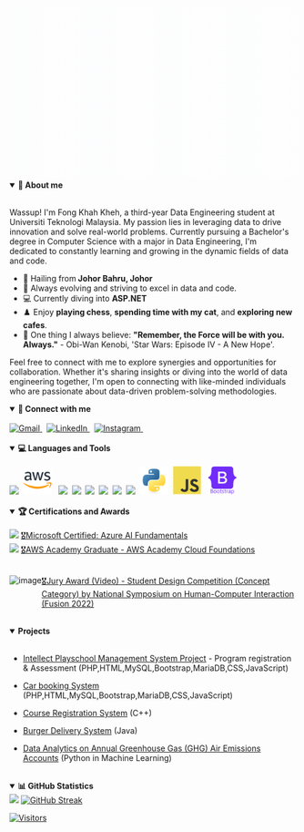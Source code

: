 <div style="text-align:center;">
  <img src="download.gif" alt="Welcome to my Github profile!" width="1000" height="300">
</div>

<details open>
<summary><b>🌟 About me</b></summary>
<br>
<p>Wassup! I'm Fong Khah Kheh, a third-year Data Engineering student at Universiti Teknologi Malaysia. My passion lies in leveraging data to drive innovation and solve real-world problems. Currently pursuing a Bachelor's degree in Computer Science with a major in Data Engineering, I'm dedicated to constantly learning and growing in the dynamic fields of data and code.</p>
<ul>
  <li>🏡 Hailing from<strong> Johor Bahru, Johor</strong></li>
  <li>🌱 Always evolving and striving to excel in data and code.</li>
  <li>💻 Currently diving into <strong>ASP.NET</strong></li>
  <li>♟️ Enjoy <strong>playing chess</strong>, <strong>spending time with my cat</strong>, and <strong>exploring new cafes</strong>.</li>
  <li>🌌 One thing I always believe: <strong>"Remember, the Force will be with you. Always."</strong> - Obi-Wan Kenobi, 'Star Wars: Episode IV - A New Hope'.</li>
</ul>
<p>Feel free to connect with me to explore synergies and opportunities for collaboration. Whether it's sharing insights or diving into the world of data engineering together, I'm open to connecting with like-minded individuals who are passionate about data-driven problem-solving methodologies.</p>
</details> 

<details open>
<summary><b>📧 Connect with me</b></summary>
<br>
<a href="mailto:fongkheh@graduate.utm.my">
  <img src="https://static.vecteezy.com/system/resources/thumbnails/020/964/377/small_2x/gmail-mail-icon-for-web-design-free-png.png" alt="Gmail" width="50" height="50">
</a> &nbsp
  
<a href="https://www.linkedin.com/in/fong-khah-kheh-0a539625a/" target="_blank">
  <img src="https://raw.githubusercontent.com/rahuldkjain/github-profile-readme-generator/master/src/images/icons/Social/linked-in-alt.svg" alt="LinkedIn" height="50" width="50" />
</a> &nbsp
  
<a href="https://instagram.com/khahkhehhh__" target="_blank">
  <img src="https://raw.githubusercontent.com/rahuldkjain/github-profile-readme-generator/master/src/images/icons/Social/instagram.svg" alt="Instagram" height="50" width="50" />
</a> &nbsp
</details>
<br>


<details open>
<summary><b>💻 Languages and Tools</b></summary>
<br>
<img src="https://upload.wikimedia.org/wikipedia/commons/thumb/1/18/ISO_C%2B%2B_Logo.svg/1200px-ISO_C%2B%2B_Logo.svg.png" height="50">&nbsp
<img src="https://raw.githubusercontent.com/devicons/devicon/master/icons/amazonwebservices/amazonwebservices-original-wordmark.svg" height="50"> &nbsp
<img src="https://upload.wikimedia.org/wikipedia/en/thumb/3/30/Java_programming_language_logo.svg/182px-Java_programming_language_logo.svg.png" height="70">&nbsp
<img src="https://upload.wikimedia.org/wikipedia/commons/thumb/2/27/PHP-logo.svg/182px-PHP-logo.svg.png" height="40">&nbsp
<img src="https://upload.wikimedia.org/wikipedia/commons/thumb/6/61/HTML5_logo_and_wordmark.svg/180px-HTML5_logo_and_wordmark.svg.png" height="60">&nbsp
<img src="https://upload.wikimedia.org/wikipedia/commons/thumb/1/1b/R_logo.svg/182px-R_logo.svg.png" height="50">&nbsp
<img src="https://upload.wikimedia.org/wikipedia/id/thumb/a/a9/MySQL.png/300px-MySQL.png" height="50">&nbsp
<img src="https://upload.wikimedia.org/wikipedia/commons/thumb/3/33/Figma-logo.svg/600px-Figma-logo.svg.png" height="50">&nbsp
<img src="https://raw.githubusercontent.com/devicons/devicon/master/icons/python/python-original.svg" alt="python" height="50"/>&nbsp
<img src="https://raw.githubusercontent.com/devicons/devicon/master/icons/javascript/javascript-original.svg" alt="javascript" height="50"/> </a>&nbsp
<img src="https://raw.githubusercontent.com/devicons/devicon/master/icons/bootstrap/bootstrap-plain-wordmark.svg" alt="bootstrap" height="50"/> </a>&nbsp

</details>
<br>

<details open>
  <summary><b>🏆 Certifications and Awards</b></summary>
  <br>
<img src="https://images.credly.com/size/680x680/images/70eb1e3f-d4de-4377-a062-b20fb29594ea/azure-data-fundamentals-600x600.png" height="60"/>
<a href='https://www.credly.com/badges/5340493d-8394-46de-a8ca-2560f3821f8b/public_url' styles="color:white;">🎖️Microsoft Certified: Azure AI Fundamentals</a><br>

<img src="https://images.credly.com/size/680x680/images/73e4a58b-a8ef-41a3-a7db-9183dd269882/image.png" height="60"/>
<a href='https://www.credly.com/badges/f5234c02-a60a-4307-a7d5-f25b4fe30ffd/public_url'>🎖️AWS Academy Graduate - AWS Academy Cloud Foundations</a><br><br>

<p>
    <img align="left" alt="image" src="https://github.com/drshahizan/HPDP/assets/146555942/08e7a07b-abf9-4940-b56d-76b987f5504e" height="60" />
    <a href='https://github.com/drshahizan/HPDP/assets/146555942/08e7a07b-abf9-4940-b56d-76b987f5504e'> 🎖️Jury Award (Video) - Student Design Competition (Concept Category) by National Symposium on Human-Computer Interaction (Fusion 2022) </a>
</p>

<br>

<details open>
<summary><b> Projects </b></summary>
  <br>

- [Intellect Playschool Management System Project](https://github.com/khahkhehhh/Intellect-Playschool-Management-System) - Program registration & Assessment (PHP,HTML,MySQL,Bootstrap,MariaDB,CSS,JavaScript)

- [Car booking System](https://github.com/khahkhehhh/Car-Booking-System) (PHP,HTML,MySQL,Bootstrap,MariaDB,CSS,JavaScript)

- [Course Registration System](https://github.com/khahkhehhh/Course-Registration-System) (C++)
  
- [Burger Delivery System](https://github.com/khahkhehhh/Burger-Delivery-System) (Java)

- [Data Analytics on Annual Greenhouse Gas (GHG) Air Emissions Accounts](https://github.com/khahkhehhh/Data-Analytics-Programming) (Python in Machine Learning)

</details>
<br>



<details open>
<summary><b>📊 GitHub Statistics</b></summary>

<img src="https://github-readme-stats.vercel.app/api?username=khahkhehhh&show_icons=true&theme=white">
<a href="https://git.io/streak-stats">
  <img src="https://streak-stats.demolab.com?user=khahkhehhh&theme=transparent&mode=weekly" alt="GitHub Streak" />
</a>

</details>

[![Visitors](https://api.visitorbadge.io/api/visitors?path=khahkhehhh&label=VISITORS%20TODAY&labelColor=%2345b6fe&countColor=%236ac5fe)](https://visitorbadge.io/status?path=khahkhehhh)
